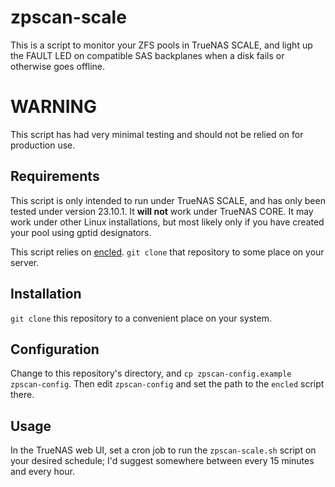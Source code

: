# zpscan-scale
This is a script to monitor your ZFS pools in TrueNAS SCALE, and light up the FAULT LED on compatible SAS backplanes when a disk fails or otherwise goes offline.

# WARNING
This script has had very minimal testing and should not be relied on for production use.

## Requirements
This script is only intended to run under TrueNAS SCALE, and has only been tested under version 23.10.1.  It **will not** work under TrueNAS CORE.  It may work under other Linux installations, but most likely only if you have created your pool using gptid designators.

This script relies on [encled](https://github.com/amarao/sdled).  `git clone` that repository to some place on your server.

## Installation
`git clone` this repository to a convenient place on your system.

## Configuration
Change to this repository's directory, and `cp zpscan-config.example zpscan-config`.  Then edit `zpscan-config` and set the path to the `encled` script there.

## Usage
In the TrueNAS web UI, set a cron job to run the `zpscan-scale.sh` script on your desired schedule; I'd suggest somewhere between every 15 minutes and every hour.

